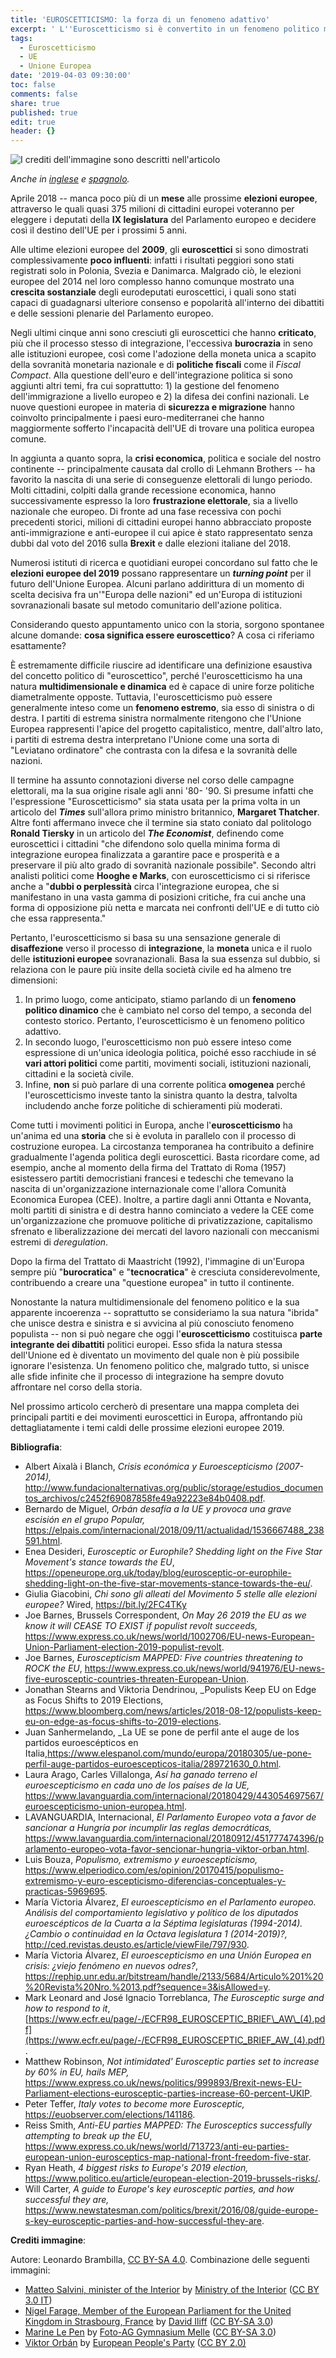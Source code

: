 ```yaml
---
title: 'EUROSCETTICISMO: la forza di un fenomeno adattivo'
excerpt: ' L''Euroscetticismo si è convertito in un fenomeno politico multidimensionale che è cresciuto molto nei paesi membri dell''Unione Europea. La sua natura adattativa e dinamica costituisce una sfida storica per il processo d''integrazione europea. In questo articolo l''autore cercherà di inquadrare gli aspetti politologici principali di questo movimento politico che investe la vita quotidiana di milioni di cittadini europei. '
tags:
  - Euroscetticismo
  - UE
  - Unione Europea
date: '2019-04-03 09:30:00'
toc: false
comments: false
share: true
published: true
edit: true
header: {}
---
```

![](/assets/images/euroscetticismo_-la-forza-di-un-fenomeno-adattivo.jpg "I crediti dell'immagine sono descritti nell'articolo")

_Anche in [inglese](/2019/04/03/euroscepticism-a-complex-and-adaptive-phenomenon/) e [spagnolo](/2019/04/03/euroescepticismo-notas-históricas-y-significado-político/)._

Aprile 2018 -- manca poco più di un **mese** alle prossime **elezioni europee**, attraverso le quali quasi 375 milioni di cittadini europei voteranno per eleggere i deputati della **IX legislatura** del Parlamento europeo e decidere così il destino dell'UE per i prossimi 5 anni.

Alle ultime elezioni europee del **2009**, gli **euroscettici** si sono dimostrati complessivamente **poco influenti**: infatti i risultati peggiori sono stati registrati solo in Polonia, Svezia e Danimarca. Malgrado ciò, le elezioni europee del 2014 nel loro complesso hanno comunque mostrato una **crescita sostanziale** degli eurodeputati euroscettici, i quali sono stati capaci di guadagnarsi ulteriore consenso e popolarità all'interno dei dibattiti e delle sessioni plenarie del Parlamento europeo.

Negli ultimi cinque anni sono cresciuti gli euroscettici che hanno **criticato**, più che il processo stesso di integrazione, l'eccessiva **burocrazia** in seno alle istituzioni europee, così come l'adozione della moneta unica a scapito della sovranità monetaria nazionale e di **politiche fiscali** come il _Fiscal Compact_. Alla questione dell'euro e dell'integrazione politica si sono aggiunti altri temi, fra cui soprattutto: 1) la gestione del fenomeno dell'immigrazione a livello europeo e 2) la difesa dei confini nazionali. Le nuove questioni europee in materia di **sicurezza e migrazione** hanno coinvolto principalmente i paesi euro-mediterranei che hanno maggiormente sofferto l'incapacità dell'UE di trovare una politica europea comune.

In aggiunta a quanto sopra, la **crisi economica**, politica e sociale del nostro continente -- principalmente causata dal crollo di Lehmann Brothers -- ha favorito la nascita di una serie di conseguenze elettorali di lungo periodo. Molti cittadini, colpiti dalla grande recessione economica, hanno successivamente espresso la loro **frustrazione elettorale**, sia a livello nazionale che europeo. Di fronte ad una fase recessiva con pochi precedenti storici, milioni di cittadini europei hanno abbracciato proposte anti-immigrazione e anti-europee il cui apice è stato rappresentato senza dubbi dal voto del 2016 sulla **Brexit** e dalle elezioni italiane del 2018.

Numerosi istituti di ricerca e quotidiani europei concordano sul fatto che le **elezioni europee del 2019** possano rappresentare un **_turning point_** per il futuro dell'Unione Europea. Alcuni parlano addirittura di un momento di scelta decisiva fra un'"Europa delle nazioni" ed un'Europa di istituzioni sovranazionali basate sul metodo comunitario dell'azione politica.

Considerando questo appuntamento unico con la storia, sorgono spontanee alcune domande: **cosa significa essere euroscettico**? A cosa ci riferiamo esattamente?

È estremamente difficile riuscire ad identificare una definizione esaustiva del concetto politico di "euroscettico", perché l'euroscetticismo ha una natura **multidimensionale e dinamica** ed è capace di unire forze politiche diametralmente opposte. Tuttavia, l'euroscetticismo può essere generalmente inteso come un **fenomeno estremo**, sia esso di sinistra o di destra. I partiti di estrema sinistra normalmente ritengono che l'Unione Europea rappresenti l'apice del progetto capitalistico, mentre, dall'altro lato, i partiti di estrema destra interpretano l'Unione come una sorta di "Leviatano ordinatore" che contrasta con la difesa e la sovranità delle nazioni.

Il termine ha assunto connotazioni diverse nel corso delle campagne elettorali, ma la sua origine risale agli anni '80- '90. Si presume infatti che l'espressione "Euroscetticismo" sia stata usata per la prima volta in un articolo del **_Times_** sull'allora primo ministro britannico, **Margaret Thatcher**. Altre fonti affermano invece che il termine sia stato coniato dal politologo **Ronald Tiersky** in un articolo del **_The Economist_**, definendo come euroscettici i cittadini "che difendono solo quella minima forma di integrazione europea finalizzata a garantire pace e prosperità e a preservare il più alto grado di sovranità nazionale possibile". Secondo altri analisti politici come **Hooghe e Marks**, con euroscetticismo ci si riferisce anche a "**dubbi o perplessità** circa l'integrazione europea, che si manifestano in una vasta gamma di posizioni critiche, fra cui anche una forma di opposizione più netta e marcata nei confronti dell'UE e di tutto ciò che essa rappresenta."

Pertanto, l'euroscetticismo si basa su una sensazione generale di **disaffezione** verso il processo di **integrazione**, la **moneta** unica e il ruolo delle **istituzioni europee** sovranazionali. Basa la sua essenza sul dubbio, si relaziona con le paure più insite della società civile ed ha almeno tre dimensioni:

1. In primo luogo, come anticipato, stiamo parlando di un **fenomeno politico dinamico** che è cambiato nel corso del tempo, a seconda del contesto storico. Pertanto, l'euroscetticismo è un fenomeno politico adattivo.
2. In secondo luogo, l'euroscetticismo non può essere inteso come espressione di un'unica ideologia politica, poiché esso racchiude in sé **vari attori politici** come partiti, movimenti sociali, istituzioni nazionali, cittadini e la società civile.
3. Infine, **non** si può parlare di una corrente politica **omogenea** perché l'euroscetticismo investe tanto la sinistra quanto la destra, talvolta includendo anche forze politiche di schieramenti più moderati.

Come tutti i movimenti politici in Europa, anche l'**euroscetticismo** ha un'anima ed una **storia** che si è evoluta in parallelo con il processo di costruzione europea. La circostanza temporanea ha contribuito a definire gradualmente l'agenda politica degli euroscettici. Basta ricordare come, ad esempio, anche al momento della firma del Trattato di Roma (1957) esistessero partiti democristiani francesi e tedeschi che temevano la nascita di un'organizzazione internazionale come l'allora Comunità Economica Europea (CEE). Inoltre, a partire dagli anni Ottanta e Novanta, molti partiti di sinistra e di destra hanno cominciato a vedere la CEE come un'organizzazione che promuove politiche di privatizzazione, capitalismo sfrenato e liberalizzazione dei mercati del lavoro nazionali con meccanismi estremi di _deregulation_.

Dopo la firma del Trattato di Maastricht (1992), l'immagine di un'Europa sempre più "**burocratica**" e "**tecnocratica**" è cresciuta considerevolmente, contribuendo a creare una "questione europea" in tutto il continente.

Nonostante la natura multidimensionale del fenomeno politico e la sua apparente incoerenza -- soprattutto se consideriamo la sua natura "ibrida" che unisce destra e sinistra e si avvicina al più conosciuto fenomeno populista -- non si può negare che oggi l'**euroscetticismo** costituisca **parte integrante dei dibattiti** politici europei. Esso sfida la natura stessa dell'Unione ed è diventato un movimento del quale non è più possibile ignorare l'esistenza. Un fenomeno politico che, malgrado tutto, si unisce alle sfide infinite che il processo di integrazione ha sempre dovuto affrontare nel corso della storia.

Nel prossimo articolo cercherò di presentare una mappa completa dei principali partiti e dei movimenti euroscettici in Europa, affrontando più dettagliatamente i temi caldi delle prossime elezioni europee 2019.

**Bibliografia**:

* Albert Aixalà i Blanch, _Crisis económica y Euroescepticismo (2007-2014),_ <http://www.fundacionalternativas.org/public/storage/estudios_documentos_archivos/c2452f69087858fe49a92223e84b0408.pdf>.
* Bernardo de Miguel, _Orbán desafía a la UE y provoca una grave escisión en el grupo Popular,_ <https://elpais.com/internacional/2018/09/11/actualidad/1536667488_238591.html>.
* Enea Desideri, _Eurosceptic or Europhile? Shedding light on the Five Star Movement's stance towards the EU_, <https://openeurope.org.uk/today/blog/eurosceptic-or-europhile-shedding-light-on-the-five-star-movements-stance-towards-the-eu/>.
* Giulia Giacobini, _Chi sono gli alleati del Movimento 5 stelle alle elezioni europee?_ Wired, <https://bit.ly/2FC4TKy>
* Joe Barnes, Brussels Correspondent, _On May 26 2019 the EU as we know it will CEASE TO EXIST ­if populist revolt succeeds,_ <https://www.express.co.uk/news/world/1002706/EU-news-European-Union-Parliament-election-2019-populist-revolt>.
* Joe Barnes, _Euroscepticism MAPPED: Five countries threatening to ROCK the EU_, <https://www.express.co.uk/news/world/941976/EU-news-five-eurosceptic-countries-threaten-European-Union>.
* Jonathan Stearns and Viktoria Dendrinou, _Populists Keep EU on Edge as Focus Shifts to 2019 Elections, <https://www.bloomberg.com/news/articles/2018-08-12/populists-keep-eu-on-edge-as-focus-shifts-to-2019-elections>. 
* Juan Sanhermelando, _La UE se pone de perfil ante el auge de los partidos euroescépticos en Italia,<https://www.elespanol.com/mundo/europa/20180305/ue-pone-perfil-auge-partidos-euroescepticos-italia/289721630_0.html>.
* Laura Arago, Carles Villalonga, _Así ha ganado terreno el euroescepticismo en cada uno de los países de la UE,_ <https://www.lavanguardia.com/internacional/20180429/443054697567/euroescepticismo-union-europea.html>.
* LAVANGUARDIA, Internacional, _El Parlamento Europeo vota a favor de sancionar a Hungría por incumplir las reglas democráticas,_ <https://www.lavanguardia.com/internacional/20180912/451777474396/parlamento-europeo-vota-favor-sencionar-hungria-viktor-orban.html>.
* Luis Bouza, _Populismo, extremismo y euroescepticismo,_ <https://www.elperiodico.com/es/opinion/20170415/populismo-extremismo-y-euro-escepticismo-diferencias-conceptuales-y-practicas-5969695>. 
* María Victoria Álvarez, _El euroescepticismo en el Parlamento europeo. Análisis del comportamiento legislativo y político de los diputados euroescépticos de la Cuarta a la Séptima legislaturas (1994-2014). ¿Cambio o continuidad en la Octava legislatura 1 (2014-2019)?,_ <http://ced.revistas.deusto.es/article/viewFile/797/930>. 
* María Victoria Álvarez, _El euroescepticismo en una Unión Europea en crisis: ¿viejo fenómeno en nuevos odres?_, <https://rephip.unr.edu.ar/bitstream/handle/2133/5684/Articulo%201%20%20Revista%20Nro.%2013.pdf?sequence=3&isAllowed=y>.
* Mark Leonard and José Ignacio Torreblanca, _The Eurosceptic surge and how to respond to it_, [https://www.ecfr.eu/page/-/ECFR98_EUROSCEPTIC_BRIEF\_AW\_(4).pdf](https://www.ecfr.eu/page/-/ECFR98_EUROSCEPTIC_BRIEF_AW_(4).pdf).
* Matthew Robinson, _Not intimidated' Eurosceptic parties set to increase by 60% in EU, hails MEP,_ <https://www.express.co.uk/news/politics/999893/Brexit-news-EU-Parliament-elections-eurosceptic-parties-increase-60-percent-UKIP>.
* Peter Teffer, _Italy votes to become more Eurosceptic,_ <https://euobserver.com/elections/141186>.
* Reiss Smith, _Anti-EU parties MAPPED: The Eurosceptics successfully attempting to break up the EU_, <https://www.express.co.uk/news/world/713723/anti-eu-parties-european-union-eurosceptics-map-national-front-freedom-five-star>.
* Ryan Heath, _4 biggest risks to Europe's 2019 election,_ <https://www.politico.eu/article/european-election-2019-brussels-risks/>.
* Will Carter, _A guide to Europe's key eurosceptic parties, and how successful they are,_ <https://www.newstatesman.com/politics/brexit/2016/08/guide-europe-s-key-eurosceptic-parties-and-how-successful-they-are>.

**Crediti immagine**:

Autore: Leonardo Brambilla, [CC BY-SA 4.0](https://creativecommons.org/licenses/by-sa/4.0/). Combinazione delle seguenti immagini:

* [Matteo Salvini, minister of the Interior](https://commons.wikimedia.org/wiki/File:Matteo_Salvini_Viminale_crop.jpg) by [Ministry of the Interior](http://www.interno.gov.it/it/ministero/matteo-salvini) ([CC BY 3.0 IT](https://creativecommons.org/licenses/by/3.0/it/))
* [Nigel Farage, Member of the European Parliament for the United Kingdom in Strasbourg, France](https://it.m.wikipedia.org/wiki/File:Nigel_Farage_MEP_1,_Strasbourg_-_Diliff.jpg) by [David Iliff](https://commons.wikimedia.org/wiki/User:Diliff) ([CC BY-SA 3.0](https://creativecommons.org/licenses/by-sa/3.0/))
* [Marine Le Pen](https://commons.wikimedia.org/wiki/File:Le_Pen,_Marine-9586.jpg) by [Foto-AG Gymnasium Melle](https://commons.wikimedia.org/wiki/User:Foto-AG_Gymnasium_Melle) ([CC BY-SA 3.0](https://creativecommons.org/licenses/by-sa/3.0/))
* [Viktor Orbán](https://www.flickr.com/photos/eppofficial/13581867193) by [European People's Party](https://www.flickr.com/photos/eppofficial/) ([CC BY 2.0)](https://creativecommons.org/licenses/by/2.0/)
